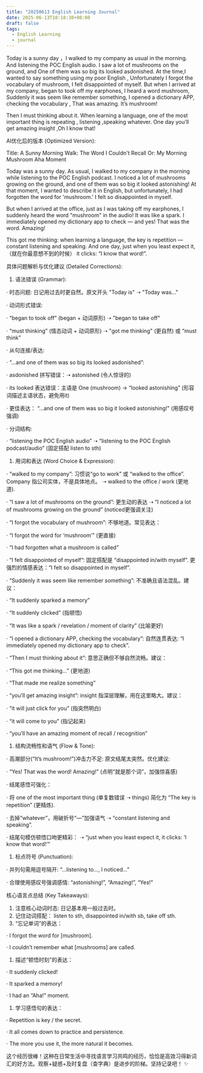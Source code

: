 ```yaml
---
title: "20250613 English Learning Journal"
date: 2025-06-13T10:18:38+08:00
draft: false
tags:
  - English Learning
  - journal
---
```


Today is a sunny day ，I walked to my company as usual in the morning. And listening the POC English audio. I saw a lot of mushrooms on the ground, and One of them was so big its looked asdonished. At the time,I wanted to say something using my poor English , Unfortunately I forgot the vocabulary of mushroom, I felt disappointed of myself. But when I arrived at my company, began to took off my earphones, I heard a word mushroom, Suddenly it was seem like remember something, I opened a dictionary APP, checking the vocabulary , That was amazing. It’s mushroom!

Then I must thinking about it. When learning a language, one of the most important thing is repeating , listening ,speaking whatever. One day you’ll get amazing insight ,Oh I know that!

AI优化后的版本 (Optimized Version):

Title: A Sunny Morning Walk: The Word I Couldn't Recall
Or: My Morning Mushroom Aha Moment

Today was a sunny day. As usual, I walked to my company in the morning while listening to the POC English podcast. I noticed a lot of mushrooms growing on the ground, and one of them was so big it looked astonishing! At that moment, I wanted to describe it in English, but unfortunately, I had forgotten the word for 'mushroom.' I felt so disappointed in myself.

But when I arrived at the office, just as I was taking off my earphones, I suddenly heard the word "mushroom" in the audio! It was like a spark. I immediately opened my dictionary app to check — and yes! That was the word. Amazing!

This got me thinking: when learning a language, the key is repetition — constant listening and speaking. And one day, just when you least expect it,（就在你最意想不到的时候） it clicks: “I know that word!”.

具体问题解析与优化建议 (Detailed Corrections):

1. 语法错误 (Grammar):

· 时态问题: 日记用过去时更自然。原文开头 "Today is" ➝ "Today was..."

· 动词形式错误:

· “began to took off” (began + 动词原形) ➝ "began to take off"

· “must thinking” (情态动词 + 动词原形) ➝ "got me thinking" (更自然) 或 “must think”

· 从句连接/表达:

· “…and one of them was so big its looked asdonished”:

· asdonished 拼写错误：➝ astonished (令人惊讶的)

· its looked 表达错误：主语是 One (mushroom) → “looked astonishing” (形容词描述主语状态，避免用it)

· 更佳表达： “…and one of them was so big it looked astonishing!" (用感叹号强调)

· 分词结构:

· “listening the POC English audio” ➝ “listening to the POC English podcast/audio” (固定搭配 listen to sth)

1. 用词和表达 (Word Choice & Expression):

· “walked to my company”: 习惯说“go to work” 或 “walked to the office”. Company 指公司实体，不是具体地点。 ➝ walked to the office / work (更地道).

· “I saw a lot of mushrooms on the ground”: 更生动的表达 ➝ “I noticed a lot of mushrooms growing on the ground” (noticed更强调关注)

· “I forgot the vocabulary of mushroom”: 不够地道。常见表达：

· “I forgot the word for ‘mushroom’” (更直接)

· “I had forgotten what a mushroom is called”

· “I felt disappointed of myself”: 固定搭配是 “disappointed in/with myself”. 更强烈的情感表达：“I felt so disappointed in myself”.

· “Suddenly it was seem like remember something”: 不准确且语法混乱。建议：

· “It suddenly sparked a memory”

· “It suddenly clicked” (指顿悟)

· “It was like a spark / revelation / moment of clarity” (比喻更好)

· “I opened a dictionary APP, checking the vocabulary”: 自然连贯表达: “I immediately opened my dictionary app to check”.

· “Then I must thinking about it”: 意思正确但不够自然流畅。建议：

· “This got me thinking…” (更地道)

· “That made me realize something”

· “you’ll get amazing insight”: insight 指深层理解，用在这里略大。建议：

· “it will just click for you” (指突然明白)

· “it will come to you” (指记起来)

· “you’ll have an amazing moment of recall / recognition”

1. 结构流畅性和语气 (Flow & Tone):

· 高潮部分(“It’s mushroom!”)冲击力不足: 原文结尾太突然。优化建议:

· “Yes! That was the word! Amazing!” (点明“就是那个词”，加强惊喜感)

· 结尾感悟可强化：

· 将 one of the most important thing (单复数错误 ➝ things) 简化为 “The key is repetition” (更精炼).

· 去掉“whatever”，用破折号“—”加强语气 ➝ “constant listening and speaking”.

· 结尾句模仿顿悟口吻更精彩： ➝ “just when you least expect it, it clicks: ‘I know that word!’”

1. 标点符号 (Punctuation):

· 并列句需用逗号隔开: “…listening to…, I noticed…”

· 合理使用感叹号强调感情: “astonishing!”, “Amazing!”, “Yes!”

核心语言点总结 (Key Takeaways):

1. 注意核心动词时态: 日记基本用一般过去时。
2. 记住动词搭配： listen to sth, disappointed in/with sb, take off sth.
3. “忘记单词”的表达：

· I forgot the word for [mushroom].

· I couldn’t remember what [mushrooms] are called.

1. 描述“顿悟时刻”的表达：

· It suddenly clicked!

· It sparked a memory!

· I had an “Aha!” moment.

1. 学习感悟句的表达：

· Repetition is key / the secret.

· It all comes down to practice and persistence.

· The more you use it, the more natural it becomes.

这个经历很棒！这种在日常生活中寻找语言学习共鸣的经历，恰恰是高效习得新词汇的好方法。观察+疑惑+及时复盘（查字典）是进步的阶梯。坚持记录吧！ ✨